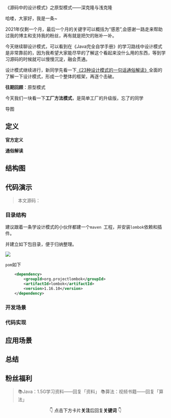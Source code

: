《源码中的设计模式》之原型模式——深克隆与浅克隆

哈喽，大家好，我是一条~

2021年仅剩一个月，最后一个月的关键字可以概括为“感恩”,会感谢一路走来帮助过我的博主和支持我的粉丝，再有就是把欠的账补一补。

今天继续聊设计模式，可以看到在《Java完全自学手册》的学习路线中设计模式是非常靠前的，因为我希望大家能尽早的了解这个看起来没什么用的东西，等到学习源码的时候就可以慢慢沉淀，融会贯通。

设计模式继续进行，新同学先看一下[《23种设计模式的一句话通俗解读》](https://blog.csdn.net/skylibiao/article/details/117596850)全面的了解一下设计模式，形成一个整体的框架，再逐个击破。

**往期回顾**：原型模式

今天我们一块看一下**工厂方法模式**，是简单工厂的升级版，忘了的同学

导图



## 定义

**官方定义**



**通俗解读**





## 结构图



## 代码演示

>本文源码：

### 目录结构

建议跟着一条学设计模式的小伙伴都建一个`maven `工程，并安装`lombok`依赖和插件。

并建立如下包目录，便于归纳整理。

<img src="https://yitiaoit.oss-cn-beijing.aliyuncs.com/img/image-20210920205525607.png"  />

`pom`如下

```xml
    <dependency>
        <groupId>org.projectlombok</groupId>
        <artifactId>lombok</artifactId>
        <version>1.16.10</version>
    </dependency>

```

### 开发场景



### 代码实现





## 应用场景





## 总结



<span id=jump99></span>

## 粉丝福利

>📚Java：1.5G学习资料——回复「资料」
>📚算法：视频书籍——回复「算法」



<center>👇 点击下方卡片<b>关注</b>后回复<b>关键词</b> 👇</center>

